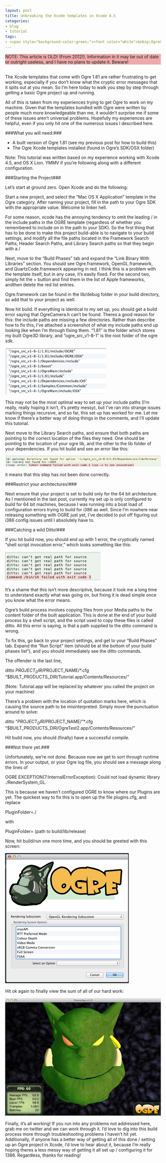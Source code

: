 ```yaml
---
layout: post
title: Unbreaking the Xcode templates in Xcode 4.5
categories:
- blog
- tutorial
tags:
- <span style="background-color:green;"><font color="white">&nbsp;Ogre&nbsp;&nbsp;</font></span>
---
```

<div style="background-color:#EEAAAA;">NOTE: This article is OLD! (From 2012!). Information in it may be out of date or outright useless, and I have no plans to update it. Beware!
</div>

<br>

The Xcode templates that come with Ogre 1.81 are rather frustrating to get working, especially if you don’t know what the cryptic error messages that it spits out at you mean. So I’m here today to walk you step by step through getting a basic Ogre project up and running.

All of this is taken from my experiences trying to get Ogre to work on my machine. Given that the templates bundled with Ogre were written by people much more knowledgeable than me, it wouldn’t surprise me if some of these issues aren’t universal problems. Hopefully my experiences are helpful, even if you only hit one of the numerous issues I described here.


###What you will need:###

* A built version of Ogre 1.81 (see my previous post for how to build this)
* The Ogre Xcode templates installed (found in Ogre’s SDK/OSX folder)

Note: This tutorial was written based on my experience working with Xcode 4.5, and OS X Lion. YMMV if you’re following along with a different configuration.

###Starting the Project###

Let’s start at ground zero. Open Xcode and do the following:

Start a new project, and select the “Mac OS X Application” template in the Ogre category.
After naming your project, fill in the path to your Ogre SDK with the appropriate value.
Welcome to linker hell. 

For some reason, xcode has the annoying tendency to omit the leading / in the include paths in the OGRE template (regardless of whether you remembered to include on in the path to your SDK). So the first thing that has to be done to make this project build-able is to navigate to your build settings, and modify all the file paths located in the Framework Search Paths, Header Search Paths, and Library Search paths so that they begin with a /

Next, move to the “Build Phases” tab and expand the “Link Binary With Libraries” section. You should see Ogre.framework, OpenGL.framework, and QuartzCode.framework appearing in red. I think this is a problem with the template itself, but in any case, it’s easily fixed. For the second two, simply hit the + button and find them in the list of Apple frameworks, andthen delete the red list entries.

Ogre.framework can be found in the lib/debug folder in your build directory, so add that to your project as well.

Now hit build. If everything is identical to my set up, you should get a build error saying that OgreCamera.h can’t be found. Theres a good reason for this: the include paths are missing a few directories. Rather than describe how to fix this, I’ve attached a screenshot of what my include paths end up looking like when I’m through fixing them. “1.81″ is the folder which stores my built Ogre3D library, and “ogre_src_v1-8-1″ is the root folder of the ogre sdk.

![Include Paths](/images/post_images/taming-the-ogre2/include_paths.png)

This may not be the most optimal way to set up your include paths (I’m really, really hoping it isn’t, it’s pretty messy), but I’ve ran into strange issues marking things recursive, and so far, this set up has worked for me. Let me know if there’s a better way of doing things in the comments, and I’ll update this tutorial.

Next move to the Library Search paths, and ensure that both paths are pointing to the correct location of the files they need. One should be pointing to the location of your ogre lib, and the other to the lib folder of your dependencies. If you hit build and see an error like this:

![Error Message](/images/post_images/taming-the-ogre2/lOIS_error.png)

it means that this step has not been done correctly.

###Restrict your architectures!###

Next ensure that your project is set to build only for the 64 bit architecture. As I mentioned in the last post, currently my set up is only configured to build for 64 bit machines, because I was running into a boat load of configuration errors trying to build for i386 as well. Since I’m nowhere near releasing something with OGRE just yet, I’ve decided to put off figuring out i386 config issues until I absolutely have to.

###Catching a wild Ditto!###

If you hit build now, you should end up with 1 error, the cryptically named “shell script invocation error,” which looks something like this:

![Ditto Error](/images/post_images/taming-the-ogre2/ditto_error.png)


It’s a shame that this isn’t more descriptive, because it took me a long time to understand exactly what was going on, but fixing it is dead simple once you know what the error means.

Ogre’s build process involves copying files from your Media paths to the content folder of the built application. This is done at the end of your build process by a shell script, and the script used to copy these files is called ditto. All this error is saying, is that a path supplied to the ditto command is wrong.

To fix this, go back to your project settings, and get to your “Build Phases” tab. Expand the “Run Script” item (should be at the bottom of your build phases list”), and you should immediately see the ditto commands.

The offender is the last line,

ditto $PROJECT_DIR/$PROJECT_NAME/&#42;.cfg &ldquo;$BUILT_PRODUCTS_DIR/Tutorial.app/Contents/Resources/&rdquo;

(Note: Tutorial.app will be replaced by whatever you called the project on your machine)

There’s a problem with the location of quotation marks here, which is causing the source path to be misinterpreted. Simply move the punctuation around to solve:

ditto &ldquo;$PROJECT_DIR/$PROJECT_NAME/&rdquo;&#42;.cfg &ldquo;$BUILT_PRODUCTS_DIR/OgreTest2.app/Contents/Resources/&rdquo;

Hit build now, you should (finally) have a successful compile.

###Not there yet.###

Unfortunately, we’re not done. Because now we get to sort through runtime errors. In your output, or your Ogre log file, you should see a message along the lines of

OGRE EXCEPTION(7:InternalErrorException): Could not load dynamic library ./RenderSystem_GL.

This is because we haven’t configured OGRE to know where our Plugins are yet. The quickest way to fix this is to open up the file plugins.cfg, and replace

PluginFolder=./

with

PluginFolder= (path to build/lib/release)

 

Now, hit build/run one more time, and you should be greeted with this screen:

![Config Screen](/images/post_images/taming-the-ogre2/config_screen.png)


Hit ok again to finally view the sum of all of our hard work:


![Config Screen](/images/post_images/taming-the-ogre2/ogrehead.png)


Finally, it’s all working! If you run into any problems not addressed here, grab me on twitter and we can work through it. I’d love to dig into this build process more through troubleshooting problems I haven’t hit yet. Additionally, if anyone has a better way of getting all of this done / setting up an Ogre project in Xcode, I’d love to hear about it, because I’m really hoping theres a less messy way of getting it all set up / configuring it for 1386. Regardless, thanks for reading!

